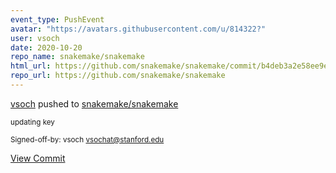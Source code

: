 ```yaml
---
event_type: PushEvent
avatar: "https://avatars.githubusercontent.com/u/814322?"
user: vsoch
date: 2020-10-20
repo_name: snakemake/snakemake
html_url: https://github.com/snakemake/snakemake/commit/b4deb3a2e58ee9eb83ae9caf5278b6cd5c7cdc6d
repo_url: https://github.com/snakemake/snakemake
---
```


<a href='https://github.com/vsoch' target='_blank'>vsoch</a> pushed to <a href='https://github.com/snakemake/snakemake' target='_blank'>snakemake/snakemake</a>

<small>updating key

Signed-off-by: vsoch <vsochat@stanford.edu></small>

<a href='https://github.com/snakemake/snakemake/commit/b4deb3a2e58ee9eb83ae9caf5278b6cd5c7cdc6d' target='_blank'>View Commit</a>